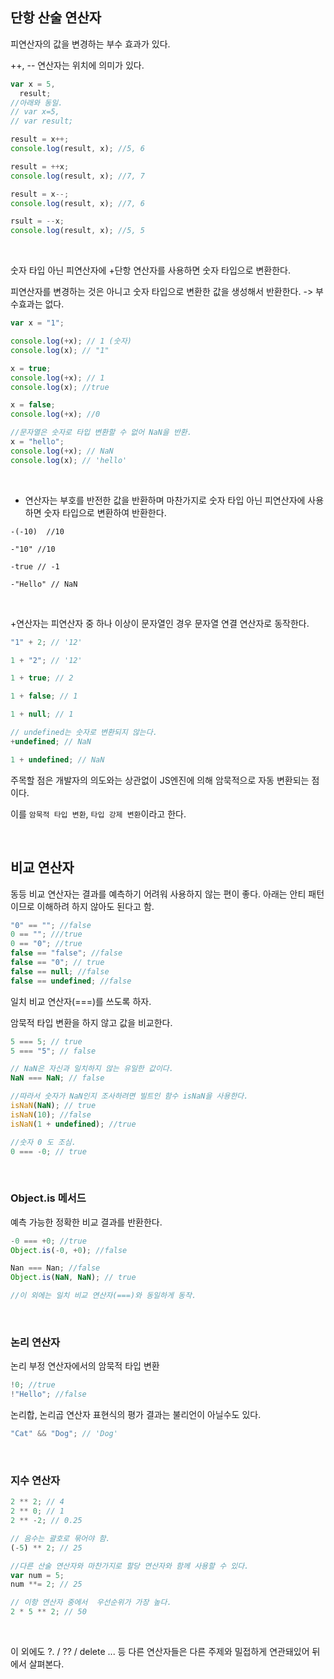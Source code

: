 ## 단항 산술 연산자

피연산자의 값을 변경하는 부수 효과가 있다.

++, -- 연산자는 위치에 의미가 있다.

```js
var x = 5,
  result;
//아래와 동일.
// var x=5,
// var result;

result = x++;
console.log(result, x); //5, 6

result = ++x;
console.log(result, x); //7, 7

result = x--;
console.log(result, x); //7, 6

rsult = --x;
console.log(result, x); //5, 5
```

<br>

숫자 타입 아닌 피연산자에 +단항 연산자를 사용하면 숫자 타입으로 변환한다.

피연산자를 변경하는 것은 아니고 숫자 타입으로 변환한 값을 생성해서 반환한다. -> 부수효과는 없다.

```js
var x = "1";

console.log(+x); // 1 (숫자)
console.log(x); // "1"

x = true;
console.log(+x); // 1
console.log(x); //true

x = false;
console.log(+x); //0

//문자열은 숫자로 타입 변환할 수 없어 NaN을 반환.
x = "hello";
console.log(+x); // NaN
console.log(x); // 'hello'
```

<br>

- 연산자는 부호를 반전한 값을 반환하며 마찬가지로 숫자 타입 아닌 피연산자에 사용하면 숫자 타입으로 변환하여 반환한다.

```
-(-10)  //10

-"10" //10

-true // -1

-"Hello" // NaN
```

<br>

+연산자는 피연산자 중 하나 이상이 문자열인 경우 문자열 연결 연산자로 동작한다.

```js
"1" + 2; // '12'

1 + "2"; // '12'

1 + true; // 2

1 + false; // 1

1 + null; // 1

// undefined는 숫자로 변환되지 않는다.
+undefined; // NaN

1 + undefined; // NaN
```

주목할 점은 개발자의 의도와는 상관없이 JS엔진에 의해 암묵적으로 자동 변환되는 점이다.

이를 `암묵적 타입 변환`, `타입 강제 변환`이라고 한다.

<br>

## 비교 연산자

동등 비교 연산자는 결과를 예측하기 어려워 사용하지 않는 편이 좋다. 아래는 안티 패턴이므로 이해하려 하지 않아도 된다고 함.

```js
"0" == ""; //false
0 == ""; ///true
0 == "0"; //true
false == "false"; //false
false == "0"; // true
false == null; //false
false == undefined; //false
```

일치 비교 연산자(===)를 쓰도록 하자.

암묵적 타입 변환을 하지 않고 값을 비교한다.

```js
5 === 5; // true
5 === "5"; // false

// NaN은 자신과 일치하지 않는 유일한 값이다.
NaN === NaN; // false

//따라서 숫자가 NaN인지 조사하려면 빌트인 함수 isNaN을 사용한다.
isNaN(NaN); // true
isNaN(10); //false
isNaN(1 + undefined); //true

//숫자 0 도 조심.
0 === -0; // true
```

<br>

### Object.is 메서드

예측 가능한 정확한 비교 결과를 반환한다.

```js
-0 === +0; //true
Object.is(-0, +0); //false

Nan === Nan; //false
Object.is(NaN, NaN); // true

//이 외에는 일치 비교 연산자(===)와 동일하게 동작.
```

<br>

### 논리 연산자

논리 부정 연산자에서의 암묵적 타입 변환

```js
!0; //true
!"Hello"; //false
```

논리합, 논리곱 연산자 표현식의 평가 결과는 불리언이 아닐수도 있다.

```js
"Cat" && "Dog"; // 'Dog'
```

<br>

### 지수 연산자

```js
2 ** 2; // 4
2 ** 0; // 1
2 ** -2; // 0.25

// 음수는 괄호로 묶어야 함.
(-5) ** 2; // 25

//다른 산술 연산자와 마찬가지로 할당 연산자와 함께 사용할 수 있다.
var num = 5;
num **= 2; // 25

// 이항 연산자 중에서  우선순위가 가장 높다.
2 * 5 ** 2; // 50
```

<br>

이 외에도 ?. / ?? / delete ... 등 다른 연산자들은 다른 주제와 밀접하게 연관돼있어 뒤에서 살펴본다.
